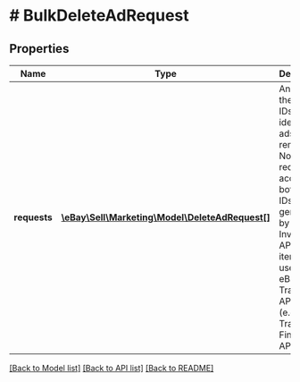 # # BulkDeleteAdRequest

## Properties

Name | Type | Description | Notes
------------ | ------------- | ------------- | -------------
**requests** | [**\eBay\Sell\Marketing\Model\DeleteAdRequest[]**](DeleteAdRequest.md) | An array of the listing IDs that identify the ads to remove. Note: This request accepts both listing IDs, as generated by the Inventory API, and an item IDs, as used in the eBay Traditional API set (e.g., the Trading and Finding APIs). | [optional]

[[Back to Model list]](../../README.md#models) [[Back to API list]](../../README.md#endpoints) [[Back to README]](../../README.md)
